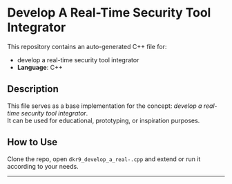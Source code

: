 # Develop A Real-Time Security Tool Integrator

This repository contains an auto-generated C++ file for:

- develop a real-time security tool integrator
- **Language**: C++

## Description

This file serves as a base implementation for the concept: *develop a real-time security tool integrator*.  
It can be used for educational, prototyping, or inspiration purposes.

## How to Use

Clone the repo, open `dkr9_develop_a_real-.cpp` and extend or run it according to your needs.

---



